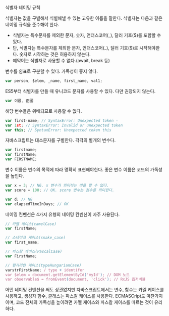 식별자 네이밍 규칙

식별자는 값을 구별해서 식별해낼 수 있는 고유한 이름을 말한다.
식별자는 다음과 같은 네이밍 규칙을 준수해야 한다.
- 식별자는 특수문자를 제외한 문자, 숫자, 언더스코어(_), 달러 기호($)를 포함할 수 있다.
- 단, 식별자는 특수문자를 제외한 문자, 언더스코어(_), 달러 기호($)로 시작해야한다. 숫자로 시작하는 것은 허용하지 않는다.
- 예약어는 식별자로 사용할 수 없다.(await, break 등)

변수를 쉼표로 구분할 수 있다. 가독성이 좋지 않다.
```javascript
var person, $elem, _name, first_name, val1;
```

ES5부터 식별자를 만들 때 유니코드 문자를 사용할 수 있다.
다만 권장되지 않는다.
```javascript
var 이름, 正國
```

해당 변수들은 위배되므로 사용할 수 없다.
```javascript
var first-name; // SyntaxError: Unexpected token -
var 1st; // SyntaxError: Invalid or unexpected token
var this; // SyntaxError: Unexpected token this
```

자바스크립트는 대소문자를 구별한다. 각각의 별개의 변수다.
```javascript
var firstname;
var firstName;
var FIRSTNAME;
```

변수 이름은 변수의 목적에 따라 명확히 표현해야한다.
좋은 변수 이름은 코드의 가독성을 높인다.
```javascript
var x = 3; // NG. x 변수가 의미하는 바를 알 수 없다.
var score = 100; // OK. score 변수는 점수를 의미한다.
```

```javascript
var d; // NG
var elapsedTimeInDays; // OK
```

네이밍 컨벤션은 4가지 유형의 네이밍 컨벤션이 자주 사용된다.
```javascript
// 카멜 케이스(camelCase)
var firstName;

// 스네이크 케이스(snake_case)
var first_name;

// 파스칼 케이스(PascalCase)
var FirstName;

// 헝가리안 케이스(typeHungarianCase)
varstrFirstName; / type + identifer
var $elem = document.getElementById('myId'); // DOM 노드
var observable$ = fromEvent(document, 'click'); // RxJS 옵저버블
```

어떤 네이밍 컨벤션을 써도 상관없지만 자바스크립트에서는 변수, 함수는 카멜 케이스를 사용하고, 생성자 함수, 클래스는 파스칼 케이스를 사용한다.
ECMASCript도 마찬가지이며, 코드 전체의 가독성을 높이려면 카멜 케이스와 파스칼 케이스를 따르는 것이 유리하다.
